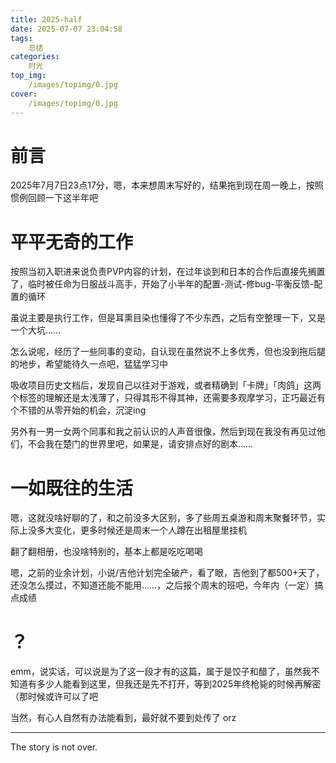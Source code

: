 ```yaml
---
title: 2025-half
date: 2025-07-07 23:04:58
tags:
	总结
categories:
	时光
top_img:
    /images/topimg/0.jpg
cover:
    /images/topimg/0.jpg
---
```


# 前言

2025年7月7日23点17分，嗯，本来想周末写好的，结果拖到现在周一晚上，按照惯例回顾一下这半年吧



# 平平无奇的工作

按照当初入职进来说负责PVP内容的计划，在过年谈到和日本的合作后直接先搁置了，临时被任命为日服战斗高手，开始了小半年的配置-测试-修bug-平衡反馈-配置的循环

虽说主要是执行工作，但是耳熏目染也懂得了不少东西，之后有空整理一下，又是一个大坑……

怎么说呢，经历了一些同事的变动，自认现在虽然说不上多优秀，但也没到拖后腿的地步，希望能待久一点吧，猛猛学习中

吸收项目历史文档后，发现自己以往对于游戏，或者精确到「卡牌」「肉鸽」这两个标签的理解还是太浅薄了，只得其形不得其神，还需要多观摩学习，正巧最近有个不错的从零开始的机会，沉淀ing

另外有一男一女两个同事和我之前认识的人声音很像，然后到现在我没有再见过他们，不会我在楚门的世界里吧，如果是，请安排点好的剧本……

# 一如既往的生活

嗯，这就没啥好聊的了，和之前没多大区别，多了些周五桌游和周末聚餐环节，实际上没多大变化，更多时候还是周末一个人蹲在出租屋里挂机

翻了翻相册，也没啥特别的，基本上都是吃吃喝喝

嗯，之前的业余计划，小说/吉他计划完全破产，看了眼，吉他到了都500+天了，还没怎么摸过，不知道还能不能用……，之后报个周末的班吧，今年内（一定）搞点成绩





# ？

emm，说实话，可以说是为了这一段才有的这篇，属于是饺子和醋了，虽然我不知道有多少人能看到这里，但我还是先不打开，等到2025年终枪毙的时候再解密（那时候或许可以了吧

当然，有心人自然有办法能看到，最好就不要到处传了 orz







<!-- more -->

---

The story is not over.

